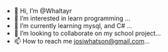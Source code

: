 - 👋 Hi, I’m @Whaltayr
- 👀 I’m interested in learn programming ...
- 🌱 I’m currently learning mysql, and C# ...
- 💞️ I’m looking to collaborate on my school project...
- 📫 How to reach me josiwhatson@gmail.com...

<!---
Whaltayr/Whaltayr is a ✨ special ✨ repository because its `README.md` (this file) appears on your GitHub profile.
You can click the Preview link to take a look at your changes.
--->
